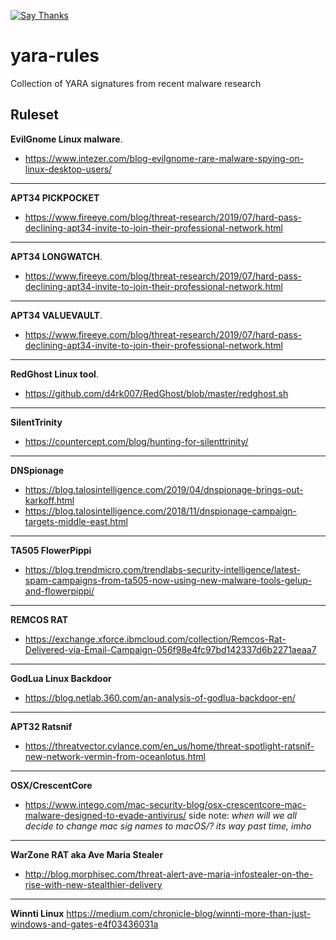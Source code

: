 [![Say Thanks](https://img.shields.io/badge/Say%20Thanks-!-1EAEDB.svg?style=flat)](https://saythanks.io/to/deadbits)

# yara-rules
Collection of YARA signatures from recent malware research

## Ruleset

**EvilGnome Linux malware**.
- https://www.intezer.com/blog-evilgnome-rare-malware-spying-on-linux-desktop-users/

****
**APT34 PICKPOCKET**
- https://www.fireeye.com/blog/threat-research/2019/07/hard-pass-declining-apt34-invite-to-join-their-professional-network.html

****
**APT34 LONGWATCH**.
- https://www.fireeye.com/blog/threat-research/2019/07/hard-pass-declining-apt34-invite-to-join-their-professional-network.html

****
**APT34 VALUEVAULT**.
- https://www.fireeye.com/blog/threat-research/2019/07/hard-pass-declining-apt34-invite-to-join-their-professional-network.html

****
**RedGhost Linux tool**.
- https://github.com/d4rk007/RedGhost/blob/master/redghost.sh

****
**SilentTrinity**
- https://countercept.com/blog/hunting-for-silenttrinity/


****
**DNSpionage**
- https://blog.talosintelligence.com/2019/04/dnspionage-brings-out-karkoff.html
- https://blog.talosintelligence.com/2018/11/dnspionage-campaign-targets-middle-east.html

****

**TA505 FlowerPippi**
- https://blog.trendmicro.com/trendlabs-security-intelligence/latest-spam-campaigns-from-ta505-now-using-new-malware-tools-gelup-and-flowerpippi/

****
**REMCOS RAT**
- https://exchange.xforce.ibmcloud.com/collection/Remcos-Rat-Delivered-via-Email-Campaign-056f98e4fc97bd142337d6b2271aeaa7

****
**GodLua Linux Backdoor**
- https://blog.netlab.360.com/an-analysis-of-godlua-backdoor-en/

****
**APT32 Ratsnif**
- https://threatvector.cylance.com/en_us/home/threat-spotlight-ratsnif-new-network-vermin-from-oceanlotus.html

****
**OSX/CrescentCore**
- https://www.intego.com/mac-security-blog/osx-crescentcore-mac-malware-designed-to-evade-antivirus/
side note: _when will we all decide to change mac sig names to macOS/<malware>? its way past time, imho_

****
**WarZone RAT aka Ave Maria Stealer**
- http://blog.morphisec.com/threat-alert-ave-maria-infostealer-on-the-rise-with-new-stealthier-delivery

****
**Winnti Linux**
https://medium.com/chronicle-blog/winnti-more-than-just-windows-and-gates-e4f03436031a
